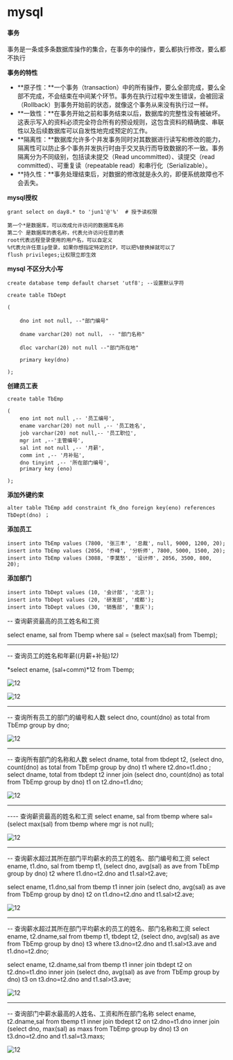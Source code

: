 # mysql

#### 事务

事务是一条或多条数据库操作的集合，在事务中的操作，要么都执行修改，要么都不执行 

**事务的特性**

- **原子性：**一个事务（transaction）中的所有操作，要么全部完成，要么全部不完成，不会结束在中间某个环节。事务在执行过程中发生错误，会被回滚（Rollback）到事务开始前的状态，就像这个事务从来没有执行过一样。
- **一致性：**在事务开始之前和事务结束以后，数据库的完整性没有被破坏。这表示写入的资料必须完全符合所有的预设规则，这包含资料的精确度、串联性以及后续数据库可以自发性地完成预定的工作。
- **隔离性：**数据库允许多个并发事务同时对其数据进行读写和修改的能力，隔离性可以防止多个事务并发执行时由于交叉执行而导致数据的不一致。事务隔离分为不同级别，包括读未提交（Read uncommitted）、读提交（read committed）、可重复读（repeatable read）和串行化（Serializable）。
- **持久性：**事务处理结束后，对数据的修改就是永久的，即便系统故障也不会丢失。

**mysql授权**

```
grant select on day8.* to 'jun1'@'%'  # 授予读权限
```

```
第一个*是数据库，可以改成允许访问的数据库名称
第二个 是数据库的表名称，代表允许访问任意的表
root代表远程登录使用的用户名，可以自定义
%代表允许任意ip登录，如果你想指定特定的IP，可以把%替换掉就可以了
flush privileges;让权限立即生效
```



**mysql 不区分大小写**

```
create database temp default charset 'utf8'; --设置默认字符

create table TbDept

(

	dno int not null, --"部门编号"

	dname varchar(20) not null， -- "部门名称"

	dloc varchar(20) not null --"部门所在地"

	primary key(dno)

);

```

**创建员工表**

```
create table TbEmp

(
	eno int not null ,-- '员工编号',
	ename varchar(20) not null ,-- '员工姓名',
	job varchar(20) not null,-- '员工职位',
	mgr int ,--'主管编号',
	sal int not null ,-- '月薪',
	comm int ,-- '月补贴',
	dno tinyint ,-- '所在部门编号',
	primary key (eno)

);

```



**添加外键约束**

```
alter table TbEmp add constraint fk_dno foreign key(eno) references TbDept(dno) ；
```



**添加员工**

```
insert into TbEmp values (7800, '张三丰', '总裁', null, 9000, 1200, 20);
insert into TbEmp values (2056, '乔峰', '分析师', 7800, 5000, 1500, 20);
insert into TbEmp values (3088, '李莫愁', '设计师', 2056, 3500, 800, 20);
```



**添加部门**

```
insert into TbDept values (10, '会计部', '北京');
insert into TbDept values (20, '研发部', '成都');
insert into TbDept values (30, '销售部', '重庆');
```





-- 查询薪资最高的员工姓名和工资

select ename, sal from Tbemp where sal = (select max(sal) from Tbemp);

------------



-- 查询员工的姓名和年薪((月薪+补贴)*12)*

*select ename, (sal+comm)*12 from Tbemp;



![12](img/20190224180004.png)

![12](img/20190224180631.png)

----------





-- 查询所有员工的部门的编号和人数
select dno, count(dno) as total  from TbEmp group by dno;

![12](img/20190224181333.png)

------------





-- 查询所有部门的名称和人数
select dname, total from tbdept t2, (select dno, count(dno) as total  from TbEmp group by dno) t1 where t2.dno=t1.dno ;
select dname, total from tbdept t2 inner join (select dno, count(dno) as total  from TbEmp group by dno) t1 on t2.dno=t1.dno;

![12](img/20190224191303.png)

-----------------



---- 查询薪资最高的姓名和工资
select ename, sal from tbemp
where sal=(select max(sal) from tbemp where mgr is not null);

![12](img/20190224192022.png)

--------------



-- 查询薪水超过其所在部门平均薪水的员工的姓名、部门编号和工资
select ename, t1.dno, sal from tbemp t1,
(select dno, avg(sal) as ave from TbEmp group by dno) t2 where t1.dno=t2.dno and t1.sal>t2.ave;

select ename, t1.dno,sal from tbemp t1 inner join 
(select dno, avg(sal) as ave from TbEmp group by dno) t2 on t1.dno=t2.dno and t1.sal>t2.ave;



![12](img/20190224194052.png)

-----------------



-- 查询薪水超过其所在部门平均薪水的员工的姓名、部门名称和工资
select ename, t2.dname,sal from tbemp t1, tbdept t2,
(select dno, avg(sal) as ave from TbEmp group by dno) t3
where t3.dno=t2.dno and t1.sal>t3.ave and t1.dno=t2.dno;

select ename, t2.dname,sal from tbemp t1 inner join  tbdept t2 on t2.dno=t1.dno
inner join (select dno, avg(sal) as ave from TbEmp group by dno) t3 on
t3.dno=t2.dno and t1.sal>t3.ave;

![12](img/20190224195303.png)

---------------



-- 查询部门中薪水最高的人姓名、工资和所在部门名称
select ename, t2.dname,sal from tbemp t1 inner join tbdept t2 on t2.dno=t1.dno
inner join (select dno, max(sal) as maxs from TbEmp group by dno) t3 on t3.dno=t2.dno and t1.sal=t3.maxs;

![12](img/20190224195823.png)

